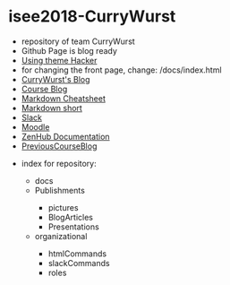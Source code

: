 # isee2018-CurryWurst
<ul>
  <li>repository of team CurryWurst</li>
  <li>Github Page is blog ready</li>
  <li><a href="https://github.com/pages-themes/hacker">Using theme Hacker</a></li>
  <li>for changing the front page, change: /docs/index.html</li>
  <li><a href="https://dbse-teaching.github.io/isee2018-CurryWurst/">CurryWurst's Blog</a></li>
  <li><a href="https://dbse-teaching.github.io/isee2018/">Course Blog</a></li>
  <li><a href="https://github.com/adam-p/markdown-here/wiki/Markdown-Cheatsheet#emphasis">Markdown Cheatsheet</a></li>
  <li><a href="http://packetlife.net/media/library/16/Markdown.pdf">Markdown short</a></li>
  <li><a href="https://currywurstworkspace.slack.com/messages/CA19F7ML2/">Slack</a></li>
  <li><a href="https://elearning.ovgu.de/course/view.php?id=4181">Moodle</a></li>
  <li><a href="https://www.zenhub.com/guides/project-management-with-zenhub">ZenHub Documentation</a></li>
  <li><a href="https://dbse-teaching.github.io/isee2017/">PreviousCourseBlog</a></li>
</ul>
<p>
<ul>
<li>index for repository:</li>
<ul>
<li>docs</li>
<li>Publishments</li>
<ul>
<li>pictures</li>
<li>BlogArticles</li>
<li>Presentations</li>
</ul>
<li>organizational</li>
<ul>
<li>htmlCommands</li>
<li>slackCommands</li>
<li>roles</li>
</ul>
</ul>
</ul>
</p>
